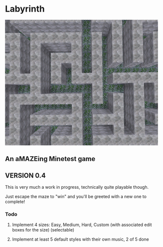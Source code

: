 # Labyrinth
![screenshot](screenshot.jpg)
## An aMAZEing Minetest game

## VERSION 0.4

This is very much a work in progress, technically quite playable though. 

Just escape the maze to "win" and you'll be greeted with a new one to complete!


### Todo

1. Implement 4 sizes: Easy, Medium, Hard, Custom (with associated edit boxes for the size) (selectable)

2. Implement at least 5 default styles with their own music, 2 of 5 done
